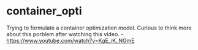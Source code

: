 # container_opti
Trying to formulate a container optimization model. Curious to think more about this porblem after watching this video. - https://www.youtube.com/watch?v=KgE_iK_NGmE
